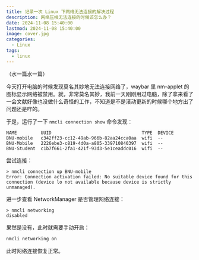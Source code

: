 ```yaml
---
title: 记录一次 Linux 下网络无法连接的解决过程
description: 网络压根无法连接的时候该怎么办？
date: 2024-11-08 15:40:00
lastmod: 2024-11-08 15:40:00
image: cover.jpg
categories:
  - Linux
tags:
  - linux
---
```


（水一篇水一篇）

今天打开电脑的时候发现莫名其妙地无法连接网络了，waybar 里 nm-applet 的图标显示网络被禁用。就，非常莫名其妙，我前一天刚刚用过电脑，除了拿来看了一会文献好像也没做什么奇怪的工作，不知道是不是滚动更新的时候哪个地方出了问题还是咋的。

于是，运行了一下 `nmcli connection show` 命令发现：

```
NAME         UUID                                  TYPE  DEVICE 
BNU-mobile   c342ff23-cc12-49ab-966b-82aa24cca0aa  wifi  --     
BNU-Mobile   2226ebe3-c819-4d0a-a805-339710840397  wifi  --     
BNU-Student  c1b7f661-2fa1-421f-93d3-5e1ceaddc016  wifi  --
```

尝试连接：

```
> nmcli connection up BNU-mobile
Error: Connection activation failed: No suitable device found for this connection (device lo not available because device is strictly unmanaged).
```

进一步查看 NetworkManager 是否管理网络连接：

```
> nmcli networking
disabled
```

果然是没有，此时就需要手动开启：

```bash
nmcli networking on
```

此时网络连接恢复正常。
